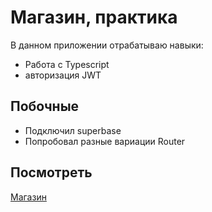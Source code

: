 # Магазин, практика

В данном приложении отрабатываю навыки:

- Работа с Typescript
- авторизация JWT

## Побочные

- Подключил superbase
- Попробовал разные вариации Router
  
## Посмотреть 
[Магазин](http://prshop.sokres.ru/)
